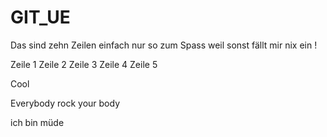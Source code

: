 # GIT_UE

Das 
sind 
zehn 
Zeilen
einfach 
nur
so 
zum
Spass
weil
sonst 
fällt
mir
nix
ein
!


Zeile 1
Zeile 2
Zeile 3
Zeile 4
Zeile 5

Cool

Everybody rock your body

ich bin müde